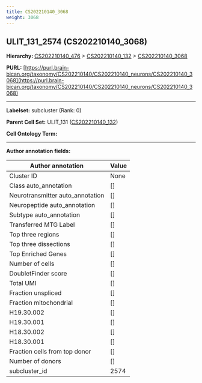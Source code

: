```yaml
---
title: CS202210140_3068
weight: 3068
---
```

## ULIT_131_2574 (CS202210140_3068)
<b>Hierarchy: </b>
[CS202210140_476](../CS202210140_476) >
[CS202210140_132](../CS202210140_132) >
[CS202210140_3068](../CS202210140_3068)

**PURL:** [https://purl.brain-bican.org/taxonomy/CS202210140/CS202210140_neurons/CS202210140_3068](https://purl.brain-bican.org/taxonomy/CS202210140/CS202210140_neurons/CS202210140_3068)

---


**Labelset:** subcluster (Rank: 0)

**Parent Cell Set:** ULIT_131 ([CS202210140_132](../CS202210140_132))



**Cell Ontology Term:** 

[MARKER GENES.]: #


---

[TRANSFERRED ANNOTATIONS.]: #


[AUTHOR ANNOTATION FIELDS.]: #


**Author annotation fields:**

| Author annotation | Value |
|-------------------|-------|
|Cluster ID|None|
|Class auto_annotation|[]|
|Neurotransmitter auto_annotation|[]|
|Neuropeptide auto_annotation|[]|
|Subtype auto_annotation|[]|
|Transferred MTG Label|[]|
|Top three regions|[]|
|Top three dissections|[]|
|Top Enriched Genes|[]|
|Number of cells|[]|
|DoubletFinder score|[]|
|Total UMI|[]|
|Fraction unspliced|[]|
|Fraction mitochondrial|[]|
|H19.30.002|[]|
|H19.30.001|[]|
|H18.30.002|[]|
|H18.30.001|[]|
|Fraction cells from top donor|[]|
|Number of donors|[]|
|subcluster_id|2574|
